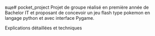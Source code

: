 вще# pocket_project
Projet de groupe réalisé en première année de Bachelor IT et proposant de concevoir un jeu flash type pokemon en langage python et avec interface Pygame.

Explications détaillées et techniques